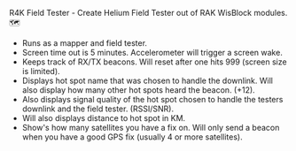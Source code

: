 R4K Field Tester - Create Helium Field Tester out of RAK WisBlock modules.🗺️

- Runs as a mapper and field tester.
- Screen time out is 5 minutes. Accelerometer will trigger a screen wake.
- Keeps track of RX/TX beacons. Will reset after one hits 999 (screen size is limited).
- Displays hot spot name that was chosen to handle the downlink. Will also display how many other hot spots heard the beacon. (+12).
- Also displays signal quality of the hot spot chosen to handle the testers downlink and the field tester. (RSSI/SNR).
- Will also displays distance to hot spot in KM.
- Show's how many satellites you have a fix on. Will only send a beacon when you have a good GPS fix (usually 4 or more satellites). 
